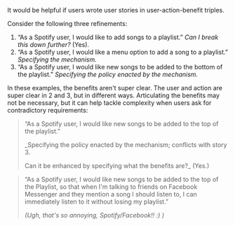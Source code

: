 It would be helpful if users wrote user stories in user-action-benefit triples.

Consider the following three refinements:

1. “As a Spotify user, I would like to add songs to a playlist.” _Can I break this down further?_ (Yes).
2. “As a Spotify user, I would like a menu option to add a song to a playlist.” _Specifying the mechanism._
3. “As a Spotify user, I would like new songs to be added to the bottom of the playlist.” _Specifying the policy enacted by the mechanism._

In these examples, the benefits aren't super clear. The user and action are super clear in 2 and 3, but in different ways. Articulating the benefits may not be necessary, but it can help tackle complexity when users ask for contradictory requirements:

> “As a Spotify user, I would like new songs to be added to the top of the playlist.”
> 
> _Specifying the policy enacted by the mechanism; conflicts with story 3.
> 
> Can it be enhanced by specifying what the benefits are?_ (Yes.)

> “As a Spotify user, I would like new songs to be added to the top of the Playlist, so that when I'm talking to friends on Facebook Messenger and they mention a song I should listen to, I can immediately listen to it without losing my playlist.”
> 
> _(Ugh, that's so annoying, Spotify/Facebook!! :) )_
